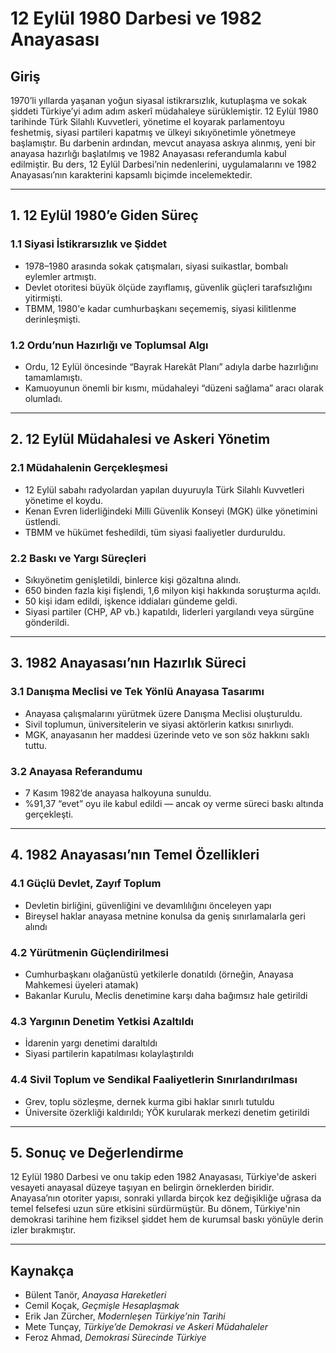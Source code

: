 # 12 Eylül 1980 Darbesi ve 1982 Anayasası

## Giriş

1970’li yıllarda yaşanan yoğun siyasal istikrarsızlık, kutuplaşma ve sokak şiddeti Türkiye’yi adım adım askerî müdahaleye sürüklemiştir. 12 Eylül 1980 tarihinde Türk Silahlı Kuvvetleri, yönetime el koyarak parlamentoyu feshetmiş, siyasi partileri kapatmış ve ülkeyi sıkıyönetimle yönetmeye başlamıştır. Bu darbenin ardından, mevcut anayasa askıya alınmış, yeni bir anayasa hazırlığı başlatılmış ve 1982 Anayasası referandumla kabul edilmiştir. Bu ders, 12 Eylül Darbesi’nin nedenlerini, uygulamalarını ve 1982 Anayasası’nın karakterini kapsamlı biçimde incelemektedir.

---

## 1. 12 Eylül 1980’e Giden Süreç

### 1.1 Siyasi İstikrarsızlık ve Şiddet

- 1978–1980 arasında sokak çatışmaları, siyasi suikastlar, bombalı eylemler artmıştı.
- Devlet otoritesi büyük ölçüde zayıflamış, güvenlik güçleri tarafsızlığını yitirmişti.
- TBMM, 1980'e kadar cumhurbaşkanı seçememiş, siyasi kilitlenme derinleşmişti.

### 1.2 Ordu’nun Hazırlığı ve Toplumsal Algı

- Ordu, 12 Eylül öncesinde “Bayrak Harekât Planı” adıyla darbe hazırlığını tamamlamıştı.
- Kamuoyunun önemli bir kısmı, müdahaleyi “düzeni sağlama” aracı olarak olumladı.

---

## 2. 12 Eylül Müdahalesi ve Askeri Yönetim

### 2.1 Müdahalenin Gerçekleşmesi

- 12 Eylül sabahı radyolardan yapılan duyuruyla Türk Silahlı Kuvvetleri yönetime el koydu.
- Kenan Evren liderliğindeki Milli Güvenlik Konseyi (MGK) ülke yönetimini üstlendi.
- TBMM ve hükümet feshedildi, tüm siyasi faaliyetler durduruldu.

### 2.2 Baskı ve Yargı Süreçleri

- Sıkıyönetim genişletildi, binlerce kişi gözaltına alındı.
- 650 binden fazla kişi fişlendi, 1,6 milyon kişi hakkında soruşturma açıldı.
- 50 kişi idam edildi, işkence iddiaları gündeme geldi.
- Siyasi partiler (CHP, AP vb.) kapatıldı, liderleri yargılandı veya sürgüne gönderildi.

---

## 3. 1982 Anayasası’nın Hazırlık Süreci

### 3.1 Danışma Meclisi ve Tek Yönlü Anayasa Tasarımı

- Anayasa çalışmalarını yürütmek üzere Danışma Meclisi oluşturuldu.
- Sivil toplumun, üniversitelerin ve siyasi aktörlerin katkısı sınırlıydı.
- MGK, anayasanın her maddesi üzerinde veto ve son söz hakkını saklı tuttu.

### 3.2 Anayasa Referandumu

- 7 Kasım 1982’de anayasa halkoyuna sunuldu.
- %91,37 “evet” oyu ile kabul edildi — ancak oy verme süreci baskı altında gerçekleşti.

---

## 4. 1982 Anayasası’nın Temel Özellikleri

### 4.1 Güçlü Devlet, Zayıf Toplum

- Devletin birliğini, güvenliğini ve devamlılığını önceleyen yapı
- Bireysel haklar anayasa metnine konulsa da geniş sınırlamalarla geri alındı

### 4.2 Yürütmenin Güçlendirilmesi

- Cumhurbaşkanı olağanüstü yetkilerle donatıldı (örneğin, Anayasa Mahkemesi üyeleri atamak)
- Bakanlar Kurulu, Meclis denetimine karşı daha bağımsız hale getirildi

### 4.3 Yargının Denetim Yetkisi Azaltıldı

- İdarenin yargı denetimi daraltıldı
- Siyasi partilerin kapatılması kolaylaştırıldı

### 4.4 Sivil Toplum ve Sendikal Faaliyetlerin Sınırlandırılması

- Grev, toplu sözleşme, dernek kurma gibi haklar sınırlı tutuldu
- Üniversite özerkliği kaldırıldı; YÖK kurularak merkezi denetim getirildi

---

## 5. Sonuç ve Değerlendirme

12 Eylül 1980 Darbesi ve onu takip eden 1982 Anayasası, Türkiye'de askeri vesayeti anayasal düzeye taşıyan en belirgin örneklerden biridir. Anayasa’nın otoriter yapısı, sonraki yıllarda birçok kez değişikliğe uğrasa da temel felsefesi uzun süre etkisini sürdürmüştür. Bu dönem, Türkiye'nin demokrasi tarihine hem fiziksel şiddet hem de kurumsal baskı yönüyle derin izler bırakmıştır.

---

## Kaynakça

- Bülent Tanör, _Anayasa Hareketleri_
- Cemil Koçak, _Geçmişle Hesaplaşmak_
- Erik Jan Zürcher, _Modernleşen Türkiye’nin Tarihi_
- Mete Tunçay, _Türkiye’de Demokrasi ve Askeri Müdahaleler_
- Feroz Ahmad, _Demokrasi Sürecinde Türkiye_

